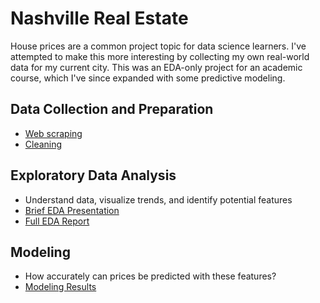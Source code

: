 # Nashville Real Estate

House prices are a common project topic for data science learners. I've attempted to make this more interesting by collecting my own real-world data for my current city. This was an EDA-only project for an academic course, which I've since expanded with some predictive modeling.

## Data Collection and Preparation
-  [Web scraping](scrape.md)
-  [Cleaning](data/2_cleaned/clean_data.Rmd)

## Exploratory Data Analysis
- Understand data, visualize trends, and identify potential features
- [Brief EDA Presentation](brief_presentation.pdf)
- [Full EDA Report](final_report.pdf)

## Modeling
- How accurately can prices be predicted with these features?
- [Modeling Results](modeling/modeling.md)

